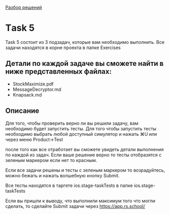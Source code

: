 [Разбор решений](https://www.youtube.com/watch?v=5yt7r5wCJdA)

# Тask 5
Task 5 состоит из 3 подзадач, которые вам необходимо выполнить. 
Все задачи находятся в корне проекта в папке Exercises

## Детали по каждой задаче вы сможете найти в ниже представленных файлах:
  - StockMaximize.pdf
  - MessageDecryptor.md
  - Knapsack.md

## Описание 
Для того, чтобы проверить верно ли вы решили 
задачу, вам необходимо будет запустить тесты. Для того чтобы запустить тесты необходимо 
выбрать любой доступный симулятор и нажать ⌘U или через меню Product->Test

после того как все отработает вы сможете увидеть детали выполнения по каждой из задач. 
Если ваше решение верно то тесты отобразятся с зеленым маркером если нет то красным. 

Если все задачи решены и тесты с зеленым маркером то возрадуйтесь, можно бежать и нажать волшебную кнопку Submit.

Все тесты находятся в таргете ios.stage-taskTests в папке ios.stage-taskTests

Если вы пришли к выводу, что выполнили максимум того что могли сделать, то сделайте Submit задачи через 
https://app.rs.school/

